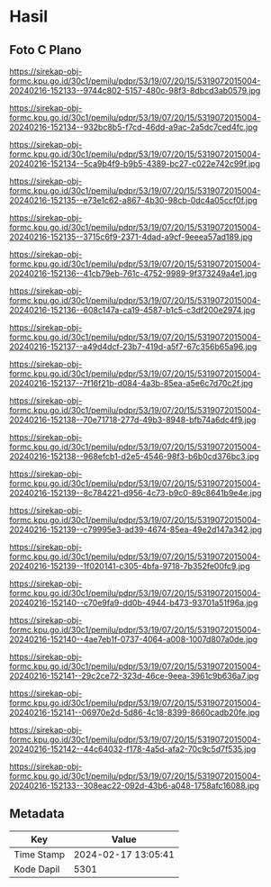 # Hasil

## Foto C Plano

https://sirekap-obj-formc.kpu.go.id/30c1/pemilu/pdpr/53/19/07/20/15/5319072015004-20240216-152133--9744c802-5157-480c-98f3-8dbcd3ab0579.jpg

https://sirekap-obj-formc.kpu.go.id/30c1/pemilu/pdpr/53/19/07/20/15/5319072015004-20240216-152134--932bc8b5-f7cd-46dd-a9ac-2a5dc7ced4fc.jpg

https://sirekap-obj-formc.kpu.go.id/30c1/pemilu/pdpr/53/19/07/20/15/5319072015004-20240216-152134--5ca9b4f9-b9b5-4389-bc27-c022e742c99f.jpg

https://sirekap-obj-formc.kpu.go.id/30c1/pemilu/pdpr/53/19/07/20/15/5319072015004-20240216-152135--e73e1c62-a867-4b30-98cb-0dc4a05ccf0f.jpg

https://sirekap-obj-formc.kpu.go.id/30c1/pemilu/pdpr/53/19/07/20/15/5319072015004-20240216-152135--3715c6f9-2371-4dad-a9cf-9eeea57ad189.jpg

https://sirekap-obj-formc.kpu.go.id/30c1/pemilu/pdpr/53/19/07/20/15/5319072015004-20240216-152136--41cb79eb-761c-4752-9989-9f373249a4e1.jpg

https://sirekap-obj-formc.kpu.go.id/30c1/pemilu/pdpr/53/19/07/20/15/5319072015004-20240216-152136--608c147a-ca19-4587-b1c5-c3df200e2974.jpg

https://sirekap-obj-formc.kpu.go.id/30c1/pemilu/pdpr/53/19/07/20/15/5319072015004-20240216-152137--a49d4dcf-23b7-419d-a5f7-67c356b65a96.jpg

https://sirekap-obj-formc.kpu.go.id/30c1/pemilu/pdpr/53/19/07/20/15/5319072015004-20240216-152137--7f16f21b-d084-4a3b-85ea-a5e6c7d70c2f.jpg

https://sirekap-obj-formc.kpu.go.id/30c1/pemilu/pdpr/53/19/07/20/15/5319072015004-20240216-152138--70e71718-277d-49b3-8948-bfb74a6dc4f9.jpg

https://sirekap-obj-formc.kpu.go.id/30c1/pemilu/pdpr/53/19/07/20/15/5319072015004-20240216-152138--968efcb1-d2e5-4546-98f3-b6b0cd376bc3.jpg

https://sirekap-obj-formc.kpu.go.id/30c1/pemilu/pdpr/53/19/07/20/15/5319072015004-20240216-152139--8c784221-d956-4c73-b9c0-89c8641b9e4e.jpg

https://sirekap-obj-formc.kpu.go.id/30c1/pemilu/pdpr/53/19/07/20/15/5319072015004-20240216-152139--c79995e3-ad39-4674-85ea-49e2d147a342.jpg

https://sirekap-obj-formc.kpu.go.id/30c1/pemilu/pdpr/53/19/07/20/15/5319072015004-20240216-152139--1f020141-c305-4bfa-9718-7b352fe00fc9.jpg

https://sirekap-obj-formc.kpu.go.id/30c1/pemilu/pdpr/53/19/07/20/15/5319072015004-20240216-152140--c70e9fa9-dd0b-4944-b473-93701a51f96a.jpg

https://sirekap-obj-formc.kpu.go.id/30c1/pemilu/pdpr/53/19/07/20/15/5319072015004-20240216-152140--4ae7eb1f-0737-4064-a008-1007d807a0de.jpg

https://sirekap-obj-formc.kpu.go.id/30c1/pemilu/pdpr/53/19/07/20/15/5319072015004-20240216-152141--29c2ce72-323d-46ce-9eea-3961c9b636a7.jpg

https://sirekap-obj-formc.kpu.go.id/30c1/pemilu/pdpr/53/19/07/20/15/5319072015004-20240216-152141--06970e2d-5d86-4c18-8399-8660cadb20fe.jpg

https://sirekap-obj-formc.kpu.go.id/30c1/pemilu/pdpr/53/19/07/20/15/5319072015004-20240216-152142--44c64032-f178-4a5d-afa2-70c9c5d7f535.jpg

https://sirekap-obj-formc.kpu.go.id/30c1/pemilu/pdpr/53/19/07/20/15/5319072015004-20240216-152133--308eac22-092d-43b6-a048-1758afc16088.jpg


## Metadata

| Key        | Value               |
| ---------- | ------------------- |
| Time Stamp | 2024-02-17 13:05:41 |
| Kode Dapil | 5301                |



